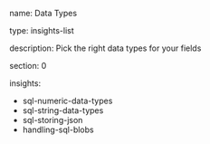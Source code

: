 name: Data Types

type: insights-list

description: Pick the right data types for your fields

section: 0

insights:
  - sql-numeric-data-types
  - sql-string-data-types
  - sql-storing-json
  - handling-sql-blobs
